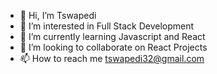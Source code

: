 - 👋 Hi, I’m Tswapedi
- 👀 I’m interested in Full Stack Development
- 🌱 I’m currently learning Javascript and React
- 💞️ I’m looking to collaborate on React Projects
- 📫 How to reach me tswapedi32@gmail.com

<!---
nkamodira32/nkamodira32 is a ✨ special ✨ repository because its `README.md` (this file) appears on your GitHub profile.
You can click the Preview link to take a look at your changes.
--->
